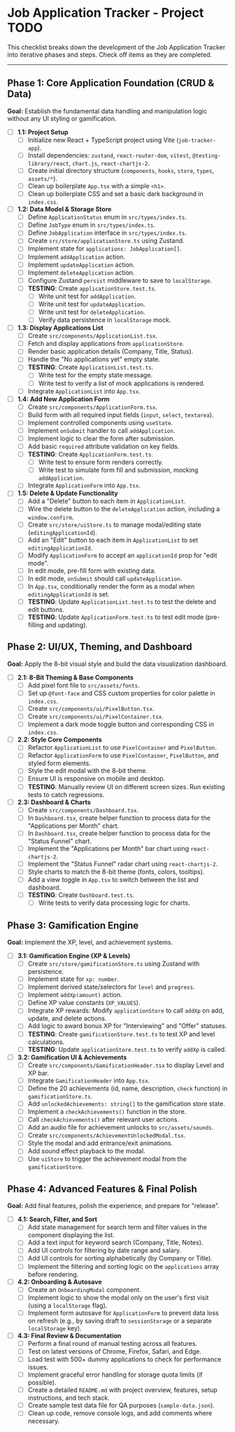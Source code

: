# Job Application Tracker - Project TODO

This checklist breaks down the development of the Job Application Tracker into iterative phases and steps. Check off items as they are completed.

---

## Phase 1: Core Application Foundation (CRUD & Data)

**Goal:** Establish the fundamental data handling and manipulation logic without any UI styling or gamification.

-   [ ] **1.1: Project Setup**
    -   [ ] Initialize new React + TypeScript project using Vite (`job-tracker-app`).
    -   [ ] Install dependencies: `zustand`, `react-router-dom`, `vitest`, `@testing-library/react`, `chart.js`, `react-chartjs-2`.
    -   [ ] Create initial directory structure (`components`, `hooks`, `store`, `types`, `assets/*`).
    -   [ ] Clean up boilerplate `App.tsx` with a simple `<h1>`.
    -   [ ] Clean up boilerplate CSS and set a basic dark background in `index.css`.

-   [ ] **1.2: Data Model & Storage Store**
    -   [ ] Define `ApplicationStatus` enum in `src/types/index.ts`.
    -   [ ] Define `JobType` enum in `src/types/index.ts`.
    -   [ ] Define `JobApplication` interface in `src/types/index.ts`.
    -   [ ] Create `src/store/applicationStore.ts` using Zustand.
    -   [ ] Implement state for `applications: JobApplication[]`.
    -   [ ] Implement `addApplication` action.
    -   [ ] Implement `updateApplication` action.
    -   [ ] Implement `deleteApplication` action.
    -   [ ] Configure Zustand `persist` middleware to save to `localStorage`.
    -   [ ] **TESTING**: Create `applicationStore.test.ts`.
        -   [ ] Write unit test for `addApplication`.
        -   [ ] Write unit test for `updateApplication`.
        -   [ ] Write unit test for `deleteApplication`.
        -   [ ] Verify data persistence in `localStorage` mock.

-   [ ] **1.3: Display Applications List**
    -   [ ] Create `src/components/ApplicationList.tsx`.
    -   [ ] Fetch and display applications from `applicationStore`.
    -   [ ] Render basic application details (Company, Title, Status).
    -   [ ] Handle the "No applications yet" empty state.
    -   [ ] **TESTING**: Create `ApplicationList.test.ts`.
        -   [ ] Write test for the empty state message.
        -   [ ] Write test to verify a list of mock applications is rendered.
    -   [ ] Integrate `ApplicationList` into `App.tsx`.

-   [ ] **1.4: Add New Application Form**
    -   [ ] Create `src/components/ApplicationForm.tsx`.
    -   [ ] Build form with all required input fields (`input`, `select`, `textarea`).
    -   [ ] Implement controlled components using `useState`.
    -   [ ] Implement `onSubmit` handler to call `addApplication`.
    -   [ ] Implement logic to clear the form after submission.
    -   [ ] Add basic `required` attribute validation on key fields.
    -   [ ] **TESTING**: Create `ApplicationForm.test.ts`.
        -   [ ] Write test to ensure form renders correctly.
        -   [ ] Write test to simulate form fill and submission, mocking `addApplication`.
    -   [ ] Integrate `ApplicationForm` into `App.tsx`.

-   [ ] **1.5: Delete & Update Functionality**
    -   [ ] Add a "Delete" button to each item in `ApplicationList`.
    -   [ ] Wire the delete button to the `deleteApplication` action, including a `window.confirm`.
    -   [ ] Create `src/store/uiStore.ts` to manage modal/editing state (`editingApplicationId`).
    -   [ ] Add an "Edit" button to each item in `ApplicationList` to set `editingApplicationId`.
    -   [ ] Modify `ApplicationForm` to accept an `applicationId` prop for "edit mode".
    -   [ ] In edit mode, pre-fill form with existing data.
    -   [ ] In edit mode, `onSubmit` should call `updateApplication`.
    -   [ ] In `App.tsx`, conditionally render the form as a modal when `editingApplicationId` is set.
    -   [ ] **TESTING**: Update `ApplicationList.test.ts` to test the delete and edit buttons.
    -   [ ] **TESTING**: Update `ApplicationForm.test.ts` to test edit mode (pre-filling and updating).

## Phase 2: UI/UX, Theming, and Dashboard

**Goal:** Apply the 8-bit visual style and build the data visualization dashboard.

-   [ ] **2.1: 8-Bit Theming & Base Components**
    -   [ ] Add pixel font file to `src/assets/fonts`.
    -   [ ] Set up `@font-face` and CSS custom properties for color palette in `index.css`.
    -   [ ] Create `src/components/ui/PixelButton.tsx`.
    -   [ ] Create `src/components/ui/PixelContainer.tsx`.
    -   [ ] Implement a dark mode toggle button and corresponding CSS in `index.css`.

-   [ ] **2.2: Style Core Components**
    -   [ ] Refactor `ApplicationList` to use `PixelContainer` and `PixelButton`.
    -   [ ] Refactor `ApplicationForm` to use `PixelContainer`, `PixelButton`, and styled form elements.
    -   [ ] Style the edit modal with the 8-bit theme.
    -   [ ] Ensure UI is responsive on mobile and desktop.
    -   [ ] **TESTING**: Manually review UI on different screen sizes. Run existing tests to catch regressions.

-   [ ] **2.3: Dashboard & Charts**
    -   [ ] Create `src/components/Dashboard.tsx`.
    -   [ ] In `Dashboard.tsx`, create helper function to process data for the "Applications per Month" chart.
    -   [ ] In `Dashboard.tsx`, create helper function to process data for the "Status Funnel" chart.
    -   [ ] Implement the "Applications per Month" bar chart using `react-chartjs-2`.
    -   [ ] Implement the "Status Funnel" radar chart using `react-chartjs-2`.
    -   [ ] Style charts to match the 8-bit theme (fonts, colors, tooltips).
    -   [ ] Add a view toggle in `App.tsx` to switch between the list and dashboard.
    -   [ ] **TESTING**: Create `Dashboard.test.ts`.
        -   [ ] Write tests to verify data processing logic for charts.

## Phase 3: Gamification Engine

**Goal:** Implement the XP, level, and achievement systems.

-   [ ] **3.1: Gamification Engine (XP & Levels)**
    -   [ ] Create `src/store/gamificationStore.ts` using Zustand with persistence.
    -   [ ] Implement state for `xp: number`.
    -   [ ] Implement derived state/selectors for `level` and `progress`.
    -   [ ] Implement `addXp(amount)` action.
    -   [ ] Define XP value constants (`XP_VALUES`).
    -   [ ] Integrate XP rewards: Modify `applicationStore` to call `addXp` on add, update, and delete actions.
    -   [ ] Add logic to award bonus XP for "Interviewing" and "Offer" statuses.
    -   [ ] **TESTING**: Create `gamificationStore.test.ts` to test XP and level calculations.
    -   [ ] **TESTING**: Update `applicationStore.test.ts` to verify `addXp` is called.

-   [ ] **3.2: Gamification UI & Achievements**
    -   [ ] Create `src/components/GamificationHeader.tsx` to display Level and XP bar.
    -   [ ] Integrate `GamificationHeader` into `App.tsx`.
    -   [ ] Define the 20 achievements (id, name, description, `check` function) in `gamificationStore.ts`.
    -   [ ] Add `unlockedAchievements: string[]` to the gamification store state.
    -   [ ] Implement a `checkAchievements()` function in the store.
    -   [ ] Call `checkAchievements()` after relevant user actions.
    -   [ ] Add an audio file for achievement unlocks to `src/assets/sounds`.
    -   [ ] Create `src/components/AchievementUnlockedModal.tsx`.
    -   [ ] Style the modal and add entrance/exit animations.
    -   [ ] Add sound effect playback to the modal.
    -   [ ] Use `uiStore` to trigger the achievement modal from the `gamificationStore`.

## Phase 4: Advanced Features & Final Polish

**Goal:** Add final features, polish the experience, and prepare for "release".

-   [ ] **4.1: Search, Filter, and Sort**
    -   [ ] Add state management for search term and filter values in the component displaying the list.
    -   [ ] Add a text input for keyword search (Company, Title, Notes).
    -   [ ] Add UI controls for filtering by date range and salary.
    -   [ ] Add UI controls for sorting alphabetically (by Company or Title).
    -   [ ] Implement the filtering and sorting logic on the `applications` array before rendering.

-   [ ] **4.2: Onboarding & Autosave**
    -   [ ] Create an `OnboardingModal` component.
    -   [ ] Implement logic to show the modal only on the user's first visit (using a `localStorage` flag).
    -   [ ] Implement form autosave for `ApplicationForm` to prevent data loss on refresh (e.g., by saving draft to `sessionStorage` or a separate `localStorage` key).

-   [ ] **4.3: Final Review & Documentation**
    -   [ ] Perform a final round of manual testing across all features.
    -   [ ] Test on latest versions of Chrome, Firefox, Safari, and Edge.
    -   [ ] Load test with 500+ dummy applications to check for performance issues.
    -   [ ] Implement graceful error handling for storage quota limits (if possible).
    -   [ ] Create a detailed `README.md` with project overview, features, setup instructions, and tech stack.
    -   [ ] Create sample test data file for QA purposes (`sample-data.json`).
    -   [ ] Clean up code, remove console logs, and add comments where necessary.
